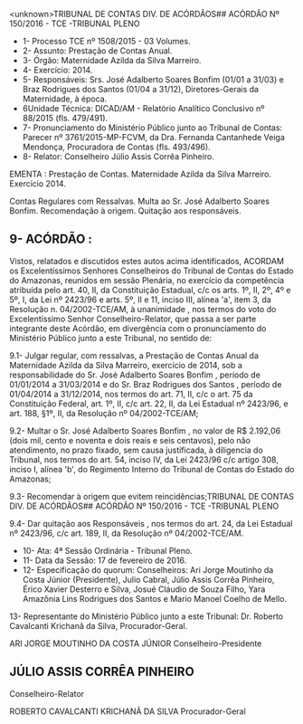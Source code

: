 &lt;unknown&gt;TRIBUNAL DE CONTAS DIV. DE ACÓRDÃOS## ACÓRDÃO Nº 150/2016 - TCE -TRIBUNAL PLENO

- 1- Processo TCE nº 1508/2015 - 03 Volumes.
- 2- Assunto: Prestação de Contas Anual.
- 3- Órgão: Maternidade Azilda da Silva Marreiro.
- 4- Exercício: 2014.
- 5- Responsáveis: Srs. José Adalberto Soares Bonfim (01/01 a 31/03) e Braz Rodrigues dos Santos (01/04 a 31/12), Diretores-Gerais da Maternidade, à época.
- 6Unidade  Técnica: DICAD/AM  -  Relatório  Analítico  Conclusivo  nº  88/2015  (fls. 479/491).
- 7-  Pronunciamento  do Ministério Público  junto  ao Tribunal  de Contas: Parecer  nº 3761/2015-MP-FCVM, da Dra. Fernanda Cantanhede  Veiga  Mendonça, Procuradora de Contas (fls. 493/496).
- 8- Relator: Conselheiro Júlio Assis Corrêa Pinheiro.

EMENTA : Prestação de Contas. Maternidade Azilda da Silva Marreiro. Exercício 2014.

Contas  Regulares  com  Ressalvas.  Multa  ao  Sr. José  Adalberto  Soares  Bonfim.  Recomendação  à origem. Quitação aos responsáveis.

## 9- ACÓRDÃO :

Vistos, relatados e discutidos estes autos acima identificados, ACORDAM os Excelentíssimos Senhores Conselheiros do Tribunal de Contas do Estado do Amazonas, reunidos em sessão Plenária, no exercício da competência atribuída pelo  art.  40,  II, da Constituição Estadual, c/c os arts. 1º, II, 2º, 4º e 5º, I, da Lei nº 2423/96 e arts. 5º, II e 11, inciso  III,  alínea  'a',  item  3,  da  Resolução  n.  04/2002-TCE/AM, à  unanimidade ,  nos termos  do  voto  do  Excelentíssimo  Senhor  Conselheiro-Relator,  que  passa  a  ser  parte integrante deste  Acórdão, em divergência com o pronunciamento do Ministério Público junto a este Tribunal, no sentido de:

9.1-  Julgar regular,  com  ressalvas, a Prestação  de  Contas  Anual  da Maternidade Azilda  da Silva  Marreiro, exercício de 2014, sob a responsabilidade  do Sr. José  Adalberto  Soares  Bonfim ,  período  de  01/01/2014  a  31/03/2014  e  do  Sr. Braz Rodrigues dos Santos ,  período de 01/04/2014 a 31/12/2014, nos termos do art. 71, II, c/c o art. 75 da Constituição Federal, art. 1º, II, c/c art. 22, II, da Lei Estadual nº 2423/96, e art. 188, §1º, II, da Resolução nº 04/2002-TCE/AM;

9.2- Multar o Sr. José Adalberto Soares Bonfim ,  no  valor  de R$ 2.192,06 (dois mil, cento e noventa e dois reais e seis centavos), pelo não atendimento, no prazo fixado, sem causa justificada, à diligencia do Tribunal, nos termos do art. 54, inciso IV, da Lei  2423/96  c/c  artigo  308,  inciso  I,  alínea  'b',  do  Regimento  Interno  do  Tribunal  de Contas do Estado do Amazonas;

9.3- Recomendar à origem que evitem reincidências;TRIBUNAL DE CONTAS DIV. DE ACÓRDÃOS## ACÓRDÃO Nº 150/2016 - TCE -TRIBUNAL PLENO

9.4- Dar quitação aos Responsáveis , nos termos do art. 24, da Lei Estadual nº 2423/96, c/c art. 189, II, da Resolução nº 04/2002-TCE/AM.

- 10- Ata: 4ª Sessão Ordinária - Tribunal Pleno.
- 11- Data da Sessão: 17 de fevereiro de 2016.
- 12-  Especificação  do  quorum: Conselheiros:  Ari  Jorge  Moutinho  da  Costa  Júnior (Presidente),  Julio  Cabral,  Júlio  Assis  Corrêa  Pinheiro,  Érico  Xavier  Desterro  e  Silva, Josué Cláudio de Souza Filho, Yara Amazônia Lins Rodrigues dos Santos e Mario Manoel Coelho de Mello.

13- Representante do Ministério Público junto a este Tribunal: Dr. Roberto Cavalcanti Krichanã da Silva, Procurador-Geral.

ARI JORGE MOUTINHO DA COSTA JÚNIOR Conselheiro-Presidente

## JÚLIO ASSIS CORRÊA PINHEIRO

Conselheiro-Relator

ROBERTO CAVALCANTI KRICHANÃ DA SILVA Procurador-Geral